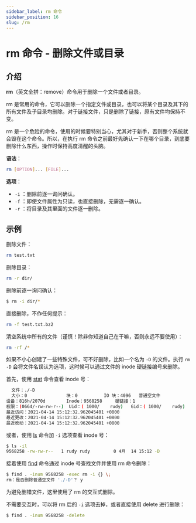 ```yaml
---
sidebar_label: rm 命令
sidebar_position: 16
slug: /rm
---
```


# rm 命令 - 删除文件或目录



## 介绍

**rm**（英文全拼：remove）命令用于删除一个文件或者目录。

rm 是常用的命令，它可以删除一个指定文件或目录，也可以将某个目录及其下的所有文件及子目录均删除。对于链接文件，只是删除了链接，原有文件均保持不变。 

rm 是一个危险的命令，使用的时候要特别当心，尤其对于新手，否则整个系统就会毁在这个命令。所以，在执行 rm 命令之前最好先确认一下在哪个目录，到底要删除什么东西，操作时保持高度清醒的头脑。

**语法**：

```bash
rm [OPTION]... [FILE]...
```

**选项**：

- `-i` ：删除前逐一询问确认。
- `-f` ：即使文件属性为只读，也直接删除，无需逐一确认。
- `-r` ：将目录及其里面的文件逐一删除。



## 示例

删除文件：

```bash
rm test.txt
```

删除目录：

```bash
rm -r dir/
```

删除前逐一询问确认：

```bash
$ rm -i dir/*
```

直接删除，不作任何提示：

```bash
rm -f test.txt.bz2  
```

清空系统中所有的文件（谨慎！除非你知道自己在干嘛，否则永远不要使用）：

```bash
rm -rf /*
```

如果不小心创建了一些特殊文件，可不好删除，比如一个名为 `-D` 的文件。执行 `rm -D` 会将文件名误认为选项，这时候可以通过文件的 inode 硬链接编号来删除。

首先，使用 [stat](/linux-command/stat) 命令查看 inode 号：

```bash
  文件：./-D
  大小：0               块：0          IO 块：4096   普通空文件
设备：816h/2070d        Inode：9568258     硬链接：1
权限：(0664/-rw-rw-r--)  Uid：( 1000/    rudy)   Gid：( 1000/    rudy)
最近访问：2021-04-14 15:12:32.962045401 +0800
最近更改：2021-04-14 15:12:32.962045401 +0800
最近改动：2021-04-14 15:12:32.962045401 +0800
```

或者，使用 [ls](/linux-command/ls) 命令加 `-i` 选项查看 inode 号：

```bash
$ ls -il
9568258 -rw-rw-r--   1 rudy rudy         0 4月  14 15:12 -D
```

接着使用 [find](/linux-command/find) 命令通过 inode 号查找文件并使用 rm 命令删除：

```bash
$ find . -inum 9568258 -exec rm -i {} \;
rm：是否删除普通空文件 './-D'？ y
```

为避免删错文件，这里使用了 rm 的交互式删除。

不需要交互时，可以将 rm 后的 `-i` 选项去掉，或者直接使用 delete 进行删除：

```bash
$ find . -inum 9568258 -delete
```

